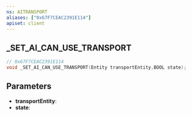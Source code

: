 ```yaml
---
ns: AITRANSPORT
aliases: ["0x67F7CEAC2391E114"]
apiset: client
---
```

## _SET_AI_CAN_USE_TRANSPORT

```c
// 0x67F7CEAC2391E114
void _SET_AI_CAN_USE_TRANSPORT(Entity transportEntity,BOOL state);
```


## Parameters
* **transportEntity**:
* **state**:



